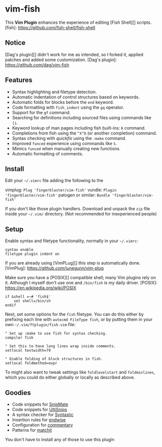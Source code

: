 vim-fish
========

This **Vim Plugin** enhances the experience of editing [Fish Shell][] scripts.
[fish]: https://github.com/fish-shell/fish-shell

Notice
------
[Dag's plugin][] didn't work for me as intended, so I forked it, applied 
patches and added some customization. 
[Dag's plugin]: https://github.com/dag/vim-fish

Features
--------

* Syntax highlighting and filetype detection.
* Automatic indentation of control structures based on keywords.
* Automatic folds for blocks before the `end` keyword.
* Code formatting with `fish_indent` using the `gq` operator.
* Support for the `gf` command.
* Searching for definitions including sourced files using commands like `[i`.
* Keyword lookup of man pages including fish built-ins: `K` command.
* Completions from fish using the `^X^O` (or another completion) command.
* Syntax checking with _quickfix_ using the `:make` command.
* Improved `funced` experience using commands like `S`.
* Mimics `funced` when manually creating new functions.
* Automatic formatting of comments.

Install
-------
Edit your `~/.vimrc` file adding the following to the 

vimplug:
`Plug 'fingerblaster/vim-fish'`
vundle:
`Plugin 'fingerblaster/vim-fish'`
patogen or similar:
`Bundle 'fingerblaster/vim-fish'`

If you don't like those plugin handlers. Download and unpack the `zip` file
inside your `~/.vim/` directory. (Not recommended for inexperienced people)

Setup
-----

Enable syntax and filetype functionality, normally in your `~/.vimrc`:
```vim
syntax enable
filetype plugin indent on
```
If you are already using [VimPLug][] this step is automatically done.
[VimPlug]: https://github.com/junegunn/vim-plug

Make sure you have a [POSIX][] compatible shell; many Vim plugins rely on it. 
Although I myself don't use one and `/bin/fish` is my daily driver.
[POSIX]: https://en.wikipedia.org/wiki/POSIX

```vim
if &shell =~# 'fish$'
    set shell=/bin/sh
endif
```
Next, set some options for the `fish` filetype.  You can do this either by
prefixing each line with `autocmd FileType fish`, or by putting them in your
own `~/.vim/ftplugin/fish.vim` file:

```vim
" Set up :make to use fish for syntax checking.
compiler fish

" Set this to have long lines wrap inside comments.
setlocal textwidth=79

" Enable folding of block structures in fish.
setlocal foldmethod=expr
```

To might also want to tweak settings like `foldlevelstart` and `foldminlines`, 
which you could do either globally or locally as described above.

Goodies
-------

* Code snippets for [SnipMate][]
* Code snippets for [UltiSnips][]
* A syntax checker for [Syntastic][]
* Insertion rules for [endwise][]
* Configuration for [commentary][]
* Patterns for [matchit][]

You don't have to install any of those to use this plugin

[SnipMate]: https://github.com/garbas/vim-snipmate
[UltiSnips]: https://github.com/SirVer/ultisnips
[Syntastic]: https://github.com/scrooloose/syntastic
[endwise]: https://github.com/tpope/vim-endwise
[commentary]: https://github.com/tpope/vim-commentary
[matchit]: http://www.vim.org/scripts/script.php?script_id=39

